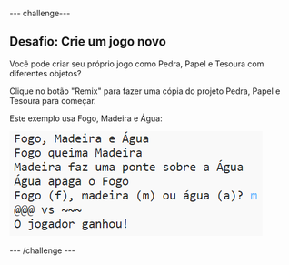 \--- challenge\---

## Desafio: Crie um jogo novo

Você pode criar seu próprio jogo como Pedra, Papel e Tesoura com diferentes objetos?

Clique no botão "Remix" para fazer uma cópia do projeto Pedra, Papel e Tesoura para começar.

Este exemplo usa Fogo, Madeira e Água:

![screenshot](images/rps-fire.png)

\--- /challenge \---